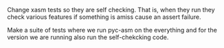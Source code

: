 Change xasm tests so they are self checking. That is, when they run
they check various features if something is amiss cause an assert failure.


Make a suite of tests where we run pyc-asm on the everything and for
the version we are running also run the self-chekcking code.
